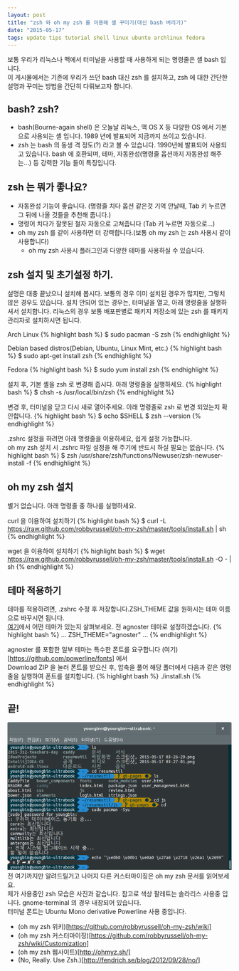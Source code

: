 ```yaml
---
layout: post
title: "zsh 와 oh my zsh 를 이용해 셸 꾸미기(대신 bash 버리기)"
date: "2015-05-17"
tags: update tips tutorial shell linux ubuntu archlinux fedora
---
```


보통 우리가 리눅스나 맥에서 터미널을 사용할 때 사용하게 되는 명령줄은 셸 bash 입니다.<br>
이 게시물에서는 기존에 우리가 쓰던 bash 대신 zsh 를 설치하고, zsh 에 대한 간단한 설명과 꾸미는 방법을 간단히 다뤄보고자 합니다.

## bash? zsh?
- bash(Bourne-again shell) 은 오늘날 리눅스, 맥 OS X 등 다양한 OS 에서 기본으로 사용되는 셸 입니다. 1989 년에 발표되어 지금까지 쓰이고 있습니다.
- zsh 는 bash 의 동생 격 정도(?) 라고 볼 수 있습니다. 1990년에 발표되어 사용되고 있습니다. bash 에 호환되며, 테마, 자동완성(명령줄 옵션까지 자동완성 해주는...) 등 강력한 기능 들이 특징입니다.

## zsh 는 뭐가 좋나요?

- 자동완성 기능이 좋습니다. (명령줄 치다 옵션 같은것 기억 안날때, Tab 키 누르면 그 뒤에 나올 것들을 추천해 줍니다.)
- 명령어 치다가 잘못된 철자 자동으로 고쳐줍니다 (Tab 키 누르면 자동으로...)
- oh my zsh 를 같이 사용하면 더 강력합니다.(보통 oh my zsh 는 zsh 사용시 같이 사용합니다)
    - oh my zsh 사용시 플러그인과 다양한 테마를 사용하실 수 있습니다.

## zsh 설치 및 초기설정 하기.

설명은 대충 끝났으니 설치해 봅시다. 보통의 경우 이미 설치된 경우가 많지만, 그렇치 않은 경우도 있습니다.
설치 안되어 있는 경우는, 터미널을 열고, 아래 명령줄을 실행하셔서 설치합니다.
리눅스의 경우 보통 배포판별로 패키지 저장소에 있는 zsh 를 패키지 관리자로 설치하시면 됩니다.

Arch Linux
{% highlight bash %}
$ sudo pacman -S zsh
{% endhighlight %}

Debian based distros(Debian, Ubuntu, Linux Mint, etc.)
{% highlight bash %}
$ sudo apt-get install zsh
{% endhighlight %}

Fedora
{% highlight bash %}
$ sudo yum install zsh
{% endhighlight %}

설치 후, 기본 셸을 zsh 로 변경해 줍시다. 아래 명령줄을 실행하세요.
{% highlight bash %}
$ chsh -s /usr/local/bin/zsh
{% endhighlight %}

변경 후, 터미널을 닫고 다시 새로 열어주세요. 아래 명령줄로 zsh 로 변경 되었는지 확인합니다.
{% highlight bash %}
$ echo $SHELL
$ zsh --version
{% endhighlight %}

.zshrc 설정을 하려면 아래 명령줄을 이용하세요, 쉽게 설정 가능합니다.<br>
oh my zsh 설치 시 .zshrc 파일 설정을 해 주기에 반드시 하실 필요는 없습니다.
{% highlight bash %}
$ zsh /usr/share/zsh/functions/Newuser/zsh-newuser-install -f
{% endhighlight %}

## oh my zsh 설치

별거 없습니다. 아래 명령줄 중 하나를 실행하세요.

curl 을 이용하여 설치하기
{% highlight bash %}
$ curl -L https://raw.github.com/robbyrussell/oh-my-zsh/master/tools/install.sh | sh
{% endhighlight %}

wget 을 이용하여 설치하기
{% highlight bash %}
$ wget https://raw.github.com/robbyrussell/oh-my-zsh/master/tools/install.sh -O - | sh
{% endhighlight %}

## 테마 적용하기

테마를 적용하려면, .zshrc 수정 후 저장합니다.ZSH_THEME 값을 원하시는 테마 이름으로 바꾸시면 됩니다. <br>
[여기](https://github.com/robbyrussell/oh-my-zsh/wiki/Themes)에서 어떤 테마가 있는지 살펴보세요.
전 agnoster 테마로 설정하겠습니다.
{% highlight bash %}
...
ZSH_THEME="agnoster"
...
{% endhighlight %}

agnoster 를 포함한 일부 테마는 특수한 폰트를 요구합니다 (여기)[https://github.com/powerline/fonts] 에서 <br>
Download ZIP 을 눌러 폰트를 받으신 후, 압축을 풀어 해당 폴더에서 다음과 같은 명령줄을 실행하여 폰트를 설치합니다.
{% highlight bash %}
./install.sh
{% endhighlight %}

## 끝!
<img src="/resources/zsh-is-awesome.png"><br>
전 여기까지만 알려드릴거고 나머지 다른 커스터마이징은 oh my zsh 문서를 읽어보세요.<br>
제가 사용중인 zsh 모습은 사진과 같습니다. 참고로 색상 팔레트는 솔라리스 사용중 입니다. gnome-terminal 의 경우 내장되어 있습니다.<br>
터미널 폰트는 Ubuntu Mono derivative Powerline 사용 중입니다.<br>

- (oh my zsh 위키)[https://github.com/robbyrussell/oh-my-zsh/wiki]
- (oh my zsh 커스터마이징)[https://github.com/robbyrussell/oh-my-zsh/wiki/Customization]
- (oh my zsh 웹사이트)[http://ohmyz.sh/]
- (No, Really. Use Zsh.)[http://fendrich.se/blog/2012/09/28/no/]